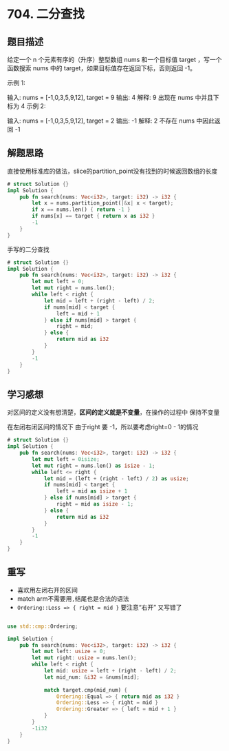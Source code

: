 # 704. 二分查找

## 题目描述

给定一个 n 个元素有序的（升序）整型数组 nums 和一个目标值 target  ，写一个函数搜索 nums 中的 target，如果目标值存在返回下标，否则返回 -1。


示例 1:

输入: nums = [-1,0,3,5,9,12], target = 9
输出: 4
解释: 9 出现在 nums 中并且下标为 4
示例 2:

输入: nums = [-1,0,3,5,9,12], target = 2
输出: -1
解释: 2 不存在 nums 中因此返回 -1
 

## 解题思路

直接使用标准库的做法，slice的partition_point没有找到的时候返回数组的长度

```rust
# struct Solution {}
impl Solution {
    pub fn search(nums: Vec<i32>, target: i32) -> i32 {
        let x = nums.partition_point(|&x| x < target);
        if x == nums.len() { return -1 }
        if nums[x] == target { return x as i32 }
        -1
    }
}
```

手写的二分查找

```rust
# struct Solution {}
impl Solution {
    pub fn search(nums: Vec<i32>, target: i32) -> i32 {
        let mut left = 0;
        let mut right = nums.len();
        while left < right {
            let mid = left + (right - left) / 2;
            if nums[mid] < target {
                left = mid + 1
            } else if nums[mid] > target {
                right = mid;
            } else {
                return mid as i32
            }
        }
        -1
    }
}
```


## 学习感想

对区间的定义没有想清楚，**区间的定义就是不变量**，在操作的过程中 保持不变量

在左闭右闭区间的情况下 由于right 要 -1，所以要考虑right=0 - 1的情况

```rust
# struct Solution {}
impl Solution {
    pub fn search(nums: Vec<i32>, target: i32) -> i32 {
        let mut left = 0isize;
        let mut right = nums.len() as isize - 1;
        while left <= right {
            let mid = (left + (right - left) / 2) as usize;
            if nums[mid] < target {
                left = mid as isize + 1
            } else if nums[mid] > target {
                right = mid as isize - 1;
            } else {
                return mid as i32
            }
        }
        -1
    }
}
```

## 重写

- 喜欢用左闭右开的区间
- match arm不需要用`,`结尾也是合法的语法
- `Ordering::Less => { right = mid }` 要注意“右开” 又写错了

```rust

use std::cmp::Ordering;

impl Solution {
    pub fn search(nums: Vec<i32>, target: i32) -> i32 {
        let mut left: usize = 0;
        let mut right: usize = nums.len();
        while left < right {
            let mid: usize = left + (right - left) / 2;
            let mid_num: &i32 = &nums[mid];
            
            match target.cmp(mid_num) {
                Ordering::Equal => { return mid as i32 }
                Ordering::Less => { right = mid }
                Ordering::Greater => { left = mid + 1 }
            }
        }
        -1i32
    }
}

```
